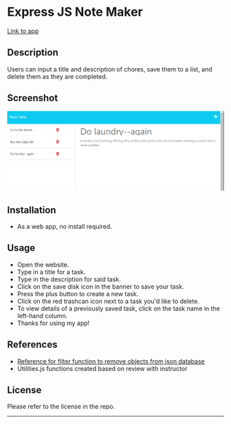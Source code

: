 # Express JS Note Maker

[Link to app]()

## Description
Users can input a title and description of chores, save them to a list, and delete them as they are completed. 

## Screenshot
![App Screenshot](./images/note-maker-screenshot.png)

## Installation
* As a web app, no install required.

## Usage
* Open the website.
* Type in a title for a task.
* Type in the description for said task. 
* Click on the save disk icon in the banner to save your task.
* Press the plus button to create a new task.
* Click on the red trashcan icon next to a task you'd like to delete.
* To view details of a previously saved task, click on the task name in the left-hand column. 
* Thanks for using my app!

## References
* [Reference for filter function to remove objects from json database](https://stackoverflow.com/questions/48163429/remove-json-object-from-json-array-element)
* Utilities.js functions created based on review with instructor

## License
Please refer to the license in the repo.

- - -






